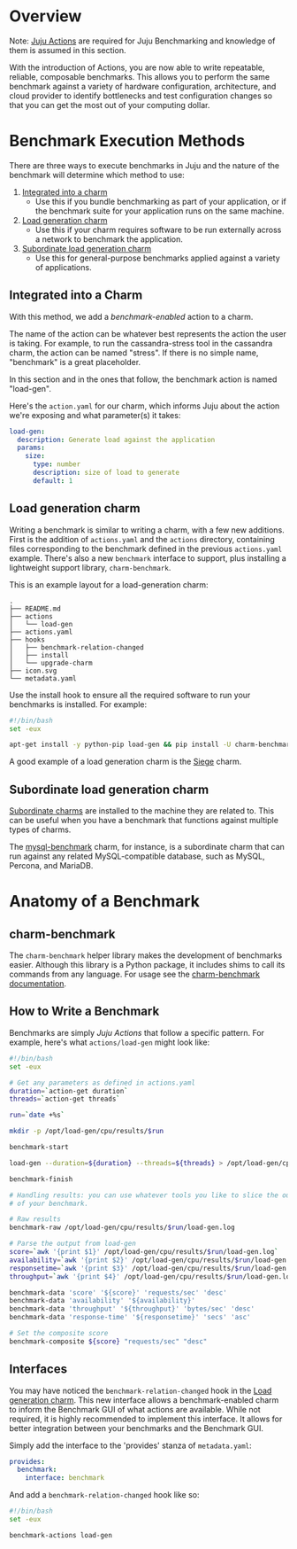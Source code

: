 # Overview

Note: [Juju Actions](authors-charm-actions.html) are required for Juju
Benchmarking and knowledge of them is assumed in this section.

With the introduction of Actions, you are now able to write repeatable,
reliable, composable benchmarks. This allows you to perform the same benchmark
against a variety of hardware configuration, architecture, and cloud provider
to identify bottlenecks and test configuration changes so that you can get the
most out of your computing dollar.


# Benchmark Execution Methods

There are three ways to execute benchmarks in Juju and the nature of the
benchmark will determine which method to use:

1. [Integrated into a charm](#integrated-into-a-charm)
    - Use this if you bundle benchmarking as part of your application, or if the
      benchmark suite for your application runs on the same machine.
2. [Load generation charm](#load-generation-charm)
    - Use this if your charm requires software to be run externally across a
      network to benchmark the application.
3. [Subordinate load generation charm](#subordinate-load-generation-charm)
    - Use this for general-purpose benchmarks applied against a variety of
      applications.


## Integrated into a Charm

With this method, we add a *benchmark-enabled* action to a charm.

The name of the action can be whatever best represents the action the user is
taking. For example, to run the cassandra-stress tool in the cassandra charm,
the action can be named "stress". If there is no simple name, "benchmark" is a
great placeholder.

In this section and in the ones that follow, the benchmark action is named
"load-gen".

Here's the `action.yaml` for our charm, which informs Juju about the action
we're exposing and what parameter(s) it takes:

```yaml
load-gen:
  description: Generate load against the application
  params:
    size:
      type: number
      description: size of load to generate
      default: 1
```


## Load generation charm

Writing a benchmark is similar to writing a charm, with a few new additions.
First is the addition of `actions.yaml` and the `actions` directory, containing
files corresponding to the benchmark defined in the previous `actions.yaml`
example. There's also a new `benchmark` interface to support, plus installing a
lightweight support library, `charm-benchmark`.

This is an example layout for a load-generation charm:

```no-highlight
.
├── README.md
├── actions
│   └── load-gen
├── actions.yaml
├── hooks
│   ├── benchmark-relation-changed
│   ├── install
│   └── upgrade-charm
├── icon.svg
└── metadata.yaml
```

Use the install hook to ensure all the required software to run your benchmarks
is installed. For example:

```bash
#!/bin/bash
set -eux

apt-get install -y python-pip load-gen && pip install -U charm-benchmark
```

A good example of a load generation charm is the
[Siege](https://github.com/juju-solutions/siege) charm.


## Subordinate load generation charm

[Subordinate charms](authors-subordinate-applications.html) are installed to the
machine they are related to. This can be useful when you have a benchmark that
functions against multiple types of charms.

The [mysql-benchmark](https://github.com/juju-solutions/mysql-benchmark) charm,
for instance, is a subordinate charm that can run against any related
MySQL-compatible database, such as MySQL, Percona, and MariaDB.


# Anatomy of a Benchmark

## charm-benchmark

The `charm-benchmark` helper library makes the development of benchmarks
easier. Although this library is a Python package, it includes shims to call its
commands from any language. For usage see the
[charm-benchmark documentation](http://charm-benchmark.readthedocs.org/en/latest/).


## How to Write a Benchmark

Benchmarks are simply *Juju Actions* that follow a specific pattern. For
example, here's what `actions/load-gen` might look like:

```bash
#!/bin/bash
set -eux

# Get any parameters as defined in actions.yaml
duration=`action-get duration`
threads=`action-get threads`

run=`date +%s`

mkdir -p /opt/load-gen/cpu/results/$run

benchmark-start

load-gen --duration=${duration} --threads=${threads} > /opt/load-gen/cpu/results/$run/load-gen.log

benchmark-finish

# Handling results: you can use whatever tools you like to slice the output
# of your benchmark.

# Raw results
benchmark-raw /opt/load-gen/cpu/results/$run/load-gen.log

# Parse the output from load-gen
score=`awk '{print $1}' /opt/load-gen/cpu/results/$run/load-gen.log`
availability=`awk '{print $2}' /opt/load-gen/cpu/results/$run/load-gen.log`
responsetime=`awk '{print $3}' /opt/load-gen/cpu/results/$run/load-gen.log`
throughput=`awk '{print $4}' /opt/load-gen/cpu/results/$run/load-gen.log`

benchmark-data 'score' '${score}' 'requests/sec' 'desc'
benchmark-data 'availability' '${availability}'
benchmark-data 'throughput' '${throughput}' 'bytes/sec' 'desc'
benchmark-data 'response-time' '${responsetime}' 'secs' 'asc'

# Set the composite score
benchmark-composite ${score} "requests/sec" "desc"
```


## Interfaces

You may have noticed the `benchmark-relation-changed` hook in the [Load
generation charm](#load-generation-charm). This new interface allows a
benchmark-enabled charm to inform the Benchmark GUI of what actions are
available. While not required, it is highly recommended to implement this
interface. It allows for better integration between your benchmarks and the
Benchmark GUI.

Simply add the interface to the 'provides' stanza of `metadata.yaml`:

```yaml
provides:
  benchmark:
    interface: benchmark
```

And add a `benchmark-relation-changed` hook like so:

```bash
#!/bin/bash
set -eux

benchmark-actions load-gen

```
